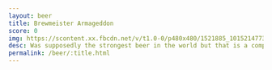 ```yaml
---
layout: beer
title: Brewmeister Armageddon
score: 0
img: https://scontent.xx.fbcdn.net/v/t1.0-0/p480x480/1521885_10152147732818745_1092668016_n.jpg?oh=d3f8bf5f02cc8273555d413f69fe72e7&oe=5892F7C3
desc: Was supposedly the strongest beer in the world but that is a complete lie. This beer is max 20% abv. I\'ve never been lied too this badly in my life
permalink: /beer/:title.html
---
```


